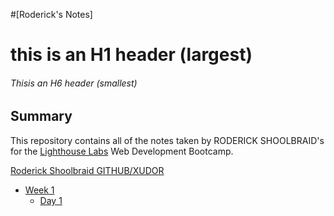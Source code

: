 #[Roderick's Notes]
# this is an H1 header (largest)
###### Thisis an H6 header (smallest)

## Summary 

This repository contains all of the notes taken by RODERICK SHOOLBRAID's for the [Lighthouse Labs](https://www.lighthouselabs.ca/) Web Development Bootcamp.

[Roderick Shoolbraid GITHUB/XUDOR](https://github.com/XUDOR)

* [Week 1](/Week_1)
  * [Day 1](/Week_1/Day_1)